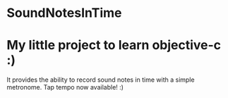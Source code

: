 # SoundNotesInTime
# My little project to learn objective-c :)

It provides the ability to record sound notes in time with a simple metronome. Tap tempo now available! :)

